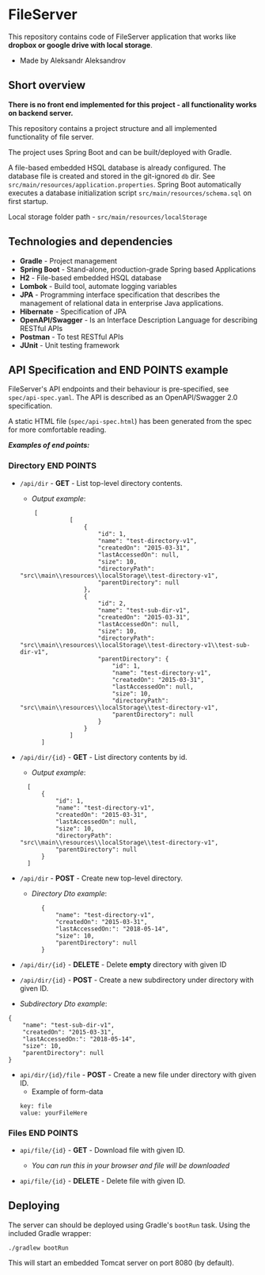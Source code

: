 # FileServer

This repository contains code of FileServer application that works like **dropbox or google drive with local storage**.
* Made by Aleksandr Aleksandrov

## Short overview
**There is no front end implemented for this project - all functionality works on backend server.** 

This repository contains a project structure and all implemented functionality of file server.

The project uses Spring Boot and can be built/deployed with Gradle.

A file-based embedded HSQL database is already configured. The database file is created and stored in the git-ignored `db` dir. See `src/main/resources/application.properties`. Spring Boot automatically executes a database initialization script `src/main/resources/schema.sql` on first startup. 

Local storage folder path - ``src/main/resources/localStorage``

## Technologies and dependencies

  * **Gradle** - Project management
  * **Spring Boot** - Stand-alone, production-grade Spring based Applications
  * **H2** - File-based embedded HSQL database
  * **Lombok** - Build tool, automate logging variables
  * **JPA** - Programming interface specification that describes the management of relational data in enterprise Java applications.
  * **Hibernate** - Specification of JPA
  * **OpenAPI/Swagger** - Is an Interface Description Language for describing RESTful APIs
  * **Postman** -  To test RESTful APIs
  * **JUnit** - Unit testing framework

## API Specification and END POINTS example

FileServer's API endpoints and their behaviour is pre-specified, see `spec/api-spec.yaml`. The API is described as an OpenAPI/Swagger 2.0 specification.

A static HTML file (`spec/api-spec.html`) has been generated from the spec for more comfortable reading.

**_Examples of end points:_**

### Directory END POINTS

* ``/api/dir`` - **GET** - List top-level directory contents.
    * _Output example_:
  ```
      [
                [
                    {
                        "id": 1,
                        "name": "test-directory-v1",
                        "createdOn": "2015-03-31",
                        "lastAccessedOn": null,
                        "size": 10,
                        "directoryPath": "src\\main\\resources\\localStorage\\test-directory-v1",
                        "parentDirectory": null
                    },
                    {
                        "id": 2,
                        "name": "test-sub-dir-v1",
                        "createdOn": "2015-03-31",
                        "lastAccessedOn": null,
                        "size": 10,
                        "directoryPath": "src\\main\\resources\\localStorage\\test-directory-v1\\test-sub-dir-v1",
                        "parentDirectory": {
                            "id": 1,
                            "name": "test-directory-v1",
                            "createdOn": "2015-03-31",
                            "lastAccessedOn": null,
                            "size": 10,
                            "directoryPath": "src\\main\\resources\\localStorage\\test-directory-v1",
                            "parentDirectory": null
                        }
                    }
                ]
        ]
    ```

* ``/api/dir/{id}`` - **GET** - List directory contents by id.
    * _Output example_:
    ```
      [
          {
              "id": 1,
              "name": "test-directory-v1",
              "createdOn": "2015-03-31",
              "lastAccessedOn": null,
              "size": 10,
              "directoryPath": "src\\main\\resources\\localStorage\\test-directory-v1",
              "parentDirectory": null
          }
      ]
     ```
* ``/api/dir`` - **POST** - Create new top-level directory.
    * _Directory Dto example_:
    ```
          {
              "name": "test-directory-v1",
              "createdOn": "2015-03-31",
              "lastAccessedOn:": "2018-05-14",
              "size": 10,
              "parentDirectory": null
          }
    ```
  
* ``/api/dir/{id}`` - **DELETE** - Delete **empty** directory with given ID
* ``/api/dir/{id}`` - **POST** - Create a new subdirectory under directory with given ID.
* _Subdirectory Dto example_:
```
{
    "name": "test-sub-dir-v1",
    "createdOn": "2015-03-31",
    "lastAccessedOn:": "2018-05-14",
    "size": 10,
    "parentDirectory": null
}
```
* ``api/dir/{id}/file`` - **POST** - Create a new file under directory with given ID.
    * Example of form-data
    ```
    key: file
    value: yourFileHere
    ```
### Files END POINTS
* ``api/file/{id}`` - **GET** - Download file with given ID.
    * _You can run this in your browser and file will be downloaded_
    
* ``api/file/{id}`` - **DELETE** - Delete file with given ID.
## Deploying

The server can should be deployed using Gradle's `bootRun` task. Using the included Gradle wrapper:

```
./gradlew bootRun
```

This will start an embedded Tomcat server on port 8080 (by default).